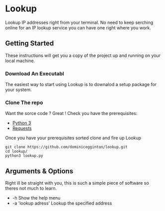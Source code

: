# Lookup

Lookup IP addresses right from your terminal. No need to keep serching online for an IP lookup service you can have one right where you work. 

## Getting Started

These instructions will get you a copy of the project up and running on your local machine.

### Download An Executabl

The easiest way to start using Lookup is to downalod a setup package for your system.

### Clone The repo

Want the sorce code ? Great ! Check you have the prerequisites: 

- [Python 3](https://www.python.org/)
- [Requests](http://docs.python-requests.org/en/master/)

Once you have your prerequisites sorted clone and fire up Lookup

```
git clone https://github.com/dominicegginton/lookup.git
cd lookup/
python3 lookup.py
```
## Arguments & Options

Right ill be straight with you, this is such a simple piece of software so theres not much to learn.

- -h Show the help menu
- -a 'lookup adress' Lookup the specified address
